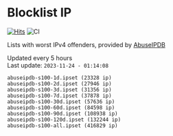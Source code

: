 # Blocklist IP

[![Hits](https://hits.seeyoufarm.com/api/count/incr/badge.svg?url=https%3A%2F%2Fgithub.com%2Fborestad%2Fblocklist-ip%2F&count_bg=%2379C83D&title_bg=%23555555&icon=&icon_color=%23E7E7E7&title=hits&edge_flat=false)](https://hits.seeyoufarm.com)  ![CI](https://img.shields.io/github/workflow/status/borestad/blocklist-ip/CI?style=flat-square)

Lists with worst IPv4 offenders, provided by [AbuseIPDB](https://www.abuseipdb.com/)

<!-- FOOTER-PLACEHOLDER -->
Updated every 5 hours<br>
Last update: `2023-11-24 - 01:14:08`
```
abuseipdb-s100-1d.ipset (23328 ip)
abuseipdb-s100-2d.ipset (27946 ip)
abuseipdb-s100-3d.ipset (31356 ip)
abuseipdb-s100-7d.ipset (37878 ip)
abuseipdb-s100-30d.ipset (57636 ip)
abuseipdb-s100-60d.ipset (84598 ip)
abuseipdb-s100-90d.ipset (108938 ip)
abuseipdb-s100-120d.ipset (132244 ip)
abuseipdb-s100-all.ipset (416829 ip)
```
